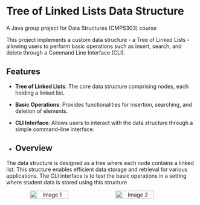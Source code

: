 # Tree of Linked Lists Data Structure
A Java group project for Data Structures (CMPS303) course

This project implements a custom data structure - a Tree of Linked Lists - allowing users to perform basic operations such as insert, search, and delete through a Command Line Interface (CLI).

## Features

- **Tree of Linked Lists**: The core data structure comprising nodes, each holding a linked list.
- **Basic Operations**: Provides functionalities for insertion, searching, and deletion of elements.
- **CLI Interface**: Allows users to interact with the data structure through a simple command-line interface.

- ## Overview

The data structure is designed as a tree where each node contains a linked list. This structure enables efficient data storage and retrieval for various applications. The CLI interface is to test the basic operations in a setting where student data is stored using this structure
<div style="display: flex;" align="center">
    <img src="https://github.com/Salma-Eletreby/Tree-of-linked-lists/assets/142803990/10f6108f-2177-4be0-9f67-b199a17e06bf" alt="Image 1" style="width: 45%;">
    <img src="https://github.com/Salma-Eletreby/Tree-of-linked-lists/assets/142803990/76740e3d-5d0c-48c1-8993-3e5b44b08832" alt="Image 2" style="width: 45%;">
</div>
